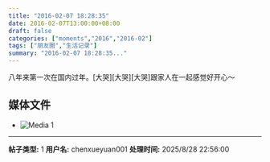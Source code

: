 ```yaml
---
title: "2016-02-07 18:28:35"
date: 2016-02-07T13:00:00+08:00
draft: false
categories: ["moments","2016","2016-02"]
tags: ["朋友圈","生活记录"]
summary: "2016-02-07 18:28:35..."
---
```


八年来第一次在国内过年。[大哭][大哭][大哭]跟家人在一起感觉好开心～

## 媒体文件

- ![Media 1](/Moments/photos/2016-02-07/201602071828350.jpg)

---

**帖子类型:** 1
**用户名:** chenxueyuan001
**处理时间:** 2025/8/28 22:56:00